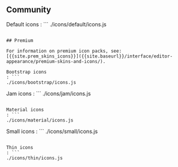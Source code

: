## Community

Default icons
: ```
./icons/default/icons.js
```

## Premium

For information on premium icon packs, see: [{{site.prem_skins_icons}}]({{site.baseurl}}/interface/editor-appearance/premium-skins-and-icons/).

Bootstrap icons
: ```
./icons/bootstrap/icons.js
```

Jam icons
: ```
./icons/jam/icons.js
```

Material icons
: ```
./icons/material/icons.js
```

Small icons
: ```
./icons/small/icons.js
```

Thin icons
: ```
./icons/thin/icons.js
```
